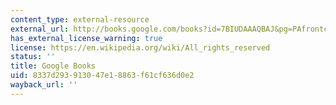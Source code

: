 ```yaml
---
content_type: external-resource
external_url: http://books.google.com/books?id=7BIUDAAAQBAJ&pg=PAfrontcover
has_external_license_warning: true
license: https://en.wikipedia.org/wiki/All_rights_reserved
status: ''
title: Google Books
uid: 8337d293-9130-47e1-8863-f61cf636d0e2
wayback_url: ''
---
```

